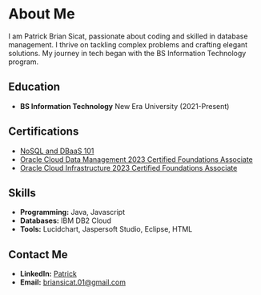# About Me

I am Patrick Brian Sicat, passionate about coding and skilled in database management. I thrive on tackling complex problems and crafting elegant solutions. My journey in tech began with the BS Information Technology program.

## Education

- **BS Information Technology**
  New Era University (2021-Present)

## Certifications

- [NoSQL and DBaaS 101](https://courses.cognitiveclass.ai/certificates/37c8a915f41d488889442c2e22227b5b)
- [Oracle Cloud Data Management 2023 Certified Foundations Associate](https://catalog-education.oracle.com/pls/certview/sharebadge?id=991DCAC9F96649DF3636430A4E2F8C477096B252E9859CD8E2764718FBC67A4E)
- [Oracle Cloud Infrastructure 2023 Certified Foundations Associate](https://catalog-education.oracle.com/pls/certview/sharebadge?id=9A813BFC4DDE27647A77C4493DA19219817090F2815DEB153A14A8325F1E0E60)

## Skills

- **Programming:** Java, Javascript
- **Databases:** IBM DB2 Cloud
- **Tools:** Lucidchart, Jaspersoft Studio, Eclipse, HTML

## Contact Me

- **LinkedIn:** [Patrick](www.linkedin.com/in/patrick-sicat-677abb2a3)
- **Email:** briansicat.01@gmail.com
